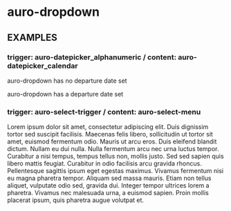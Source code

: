 # auro-dropdown


## EXAMPLES

### trigger: auro-datepicker_alphanumeric / content: auro-datepicker_calendar 
auro-dropdown has no departure date set

<div class="exampleWrapper">
  <auro-dropdown>
    <auro-datepicker_alphanumeric slot="trigger"></auro-datepicker_alphanumeric>
    <auro-datepicker_calendar slot="popover" cssClass="testClass"></auro-datepicker_calendar>
  </auro-dropdown>
</div>

auro-dropdown has a departure date set
<div class="exampleWrapper">
  <auro-dropdown departDate_year="2021" departDate_month="10" departDate_day="15">
    <auro-datepicker_alphanumeric slot="trigger"></auro-datepicker_alphanumeric>
    <auro-datepicker_calendar slot="popover" cssClass="testClass"></auro-datepicker_calendar>
  </auro-dropdown>
</div>

### trigger: auro-select-trigger / content: auro-select-menu 



<!-- <auro-datepicker_alphanumeric></auro-datepicker_alphanumeric>

<auro-datepicker_calendar cssClass="testClass">Hello World!</auro-datepicker_calendar> -->


<div class="exampleWrapper">
  <auro-dropdown departDate_year="2021" departDate_month="10" departDate_day="15">
    <auro-datepicker_alphanumeric slot="trigger"></auro-datepicker_alphanumeric>
    <span slot="popover">
      Lorem ipsum dolor sit amet, consectetur adipiscing elit. Duis dignissim tortor sed suscipit facilisis. Maecenas felis libero, sollicitudin ut tortor sit amet, euismod fermentum odio. Mauris ut arcu eros. Duis eleifend blandit dictum. Nullam eu dui nulla. Nulla fermentum arcu nec urna luctus tempor. Curabitur a nisi tempus, tempus tellus non, mollis justo. Sed sed sapien quis libero mattis feugiat. Curabitur in odio facilisis arcu gravida rhoncus. Pellentesque sagittis ipsum eget egestas maximus. Vivamus fermentum nisi eu magna pharetra tempor. Aliquam sed massa mauris. Etiam non tellus aliquet, vulputate odio sed, gravida dui. Integer tempor ultrices lorem a pharetra. Vivamus nec malesuada urna, a euismod sapien. Proin mollis placerat ipsum, quis pharetra augue volutpat et.
    </span>
  </auro-dropdown>
</div>